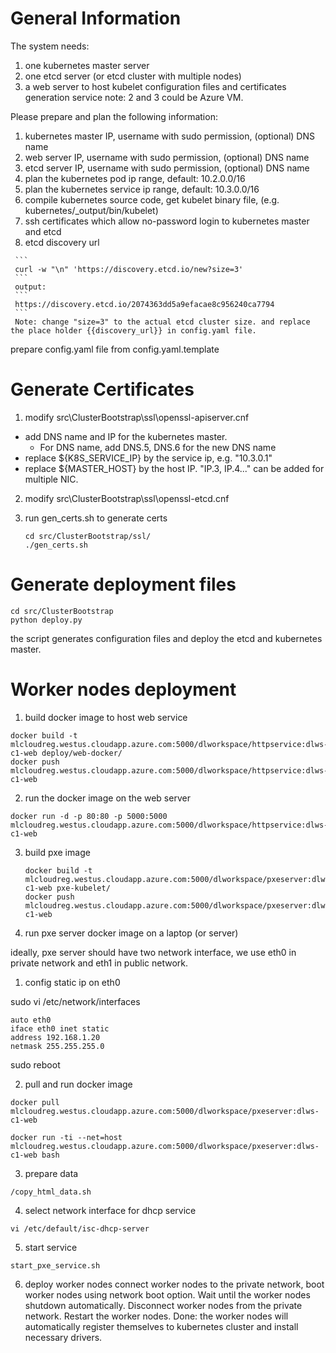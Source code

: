 # General Information
The system needs:
  1. one kubernetes master server
  2. one etcd server (or etcd cluster with multiple nodes)
  3. a web server to host kubelet configuration files and certificates generation service
note: 2 and 3 could be Azure VM. 

Please prepare and plan the following information:
   1. kubernetes master IP, username with sudo permission, (optional) DNS name
   2. web server IP,  username with sudo permission, (optional) DNS name
   3. etcd server IP, username with sudo permission, (optional) DNS name
   4. plan the kubernetes pod ip range, default: 10.2.0.0/16
   5. plan the kubernetes service ip range, default: 10.3.0.0/16 
   6. compile kubernetes source code, get kubelet binary file, (e.g. kubernetes/_output/bin/kubelet)
   7. ssh certificates which allow no-password login to kubernetes master and etcd
   8. etcd discovery url
   
     ```
     curl -w "\n" 'https://discovery.etcd.io/new?size=3'
     ```
     output:
     ```
     https://discovery.etcd.io/2074363dd5a9efacae8c956240ca7794
     ```
     Note: change "size=3" to the actual etcd cluster size. and replace the place holder {{discovery_url}} in config.yaml file.  

prepare config.yaml file from config.yaml.template
 
   
   
# Generate Certificates
1. modify src\ClusterBootstrap\ssl\openssl-apiserver.cnf
  * add DNS name and IP for the kubernetes master. 
    * For DNS name, add DNS.5, DNS.6 for the new DNS name 
  * replace ${K8S_SERVICE_IP} by the service ip, e.g. "10.3.0.1"
  * replace ${MASTER_HOST} by the host IP. "IP.3, IP.4..." can be added for multiple NIC. 
2. modify src\ClusterBootstrap\ssl\openssl-etcd.cnf
3. run gen_certs.sh to generate certs

    ```
    cd src/ClusterBootstrap/ssl/
    ./gen_certs.sh
    ```

# Generate deployment files

 ```
 cd src/ClusterBootstrap
 python deploy.py
 ```
 the script generates configuration files and deploy the etcd and kubernetes master. 


# Worker nodes deployment
1. build docker image to host web service
  ```
  docker build -t mlcloudreg.westus.cloudapp.azure.com:5000/dlworkspace/httpservice:dlws-c1-web deploy/web-docker/
  docker push mlcloudreg.westus.cloudapp.azure.com:5000/dlworkspace/httpservice:dlws-c1-web 
  ```
  
2. run the docker image on the web server
  ```
  docker run -d -p 80:80 -p 5000:5000 mlcloudreg.westus.cloudapp.azure.com:5000/dlworkspace/httpservice:dlws-c1-web
  ```

3. build pxe image
    ```
    docker build -t mlcloudreg.westus.cloudapp.azure.com:5000/dlworkspace/pxeserver:dlws-c1-web pxe-kubelet/
    docker push mlcloudreg.westus.cloudapp.azure.com:5000/dlworkspace/pxeserver:dlws-c1-web
    ```
4. run pxe server docker image on a laptop (or server)

 ideally, pxe server should have two network interface, we use eth0 in private network and eth1 in public network.  

 1. config static ip on eth0

   sudo vi /etc/network/interfaces
   ```
   auto eth0
   iface eth0 inet static
   address 192.168.1.20
   netmask 255.255.255.0
   ```
   sudo reboot

 2. pull and run docker image
   ```
   docker pull mlcloudreg.westus.cloudapp.azure.com:5000/dlworkspace/pxeserver:dlws-c1-web

   docker run -ti --net=host mlcloudreg.westus.cloudapp.azure.com:5000/dlworkspace/pxeserver:dlws-c1-web bash
   ```

 3. prepare data

   ```
   /copy_html_data.sh
   ```

 4. select network interface for dhcp service
   ```
   vi /etc/default/isc-dhcp-server
   ```

 5. start service
   ```
   start_pxe_service.sh
   ```

 6. deploy worker nodes
   connect worker nodes to the private network, boot worker nodes using network boot option. 
   Wait until the worker nodes shutdown automatically. 
   Disconnect worker nodes from the private network. 
   Restart the worker nodes.
   Done: the worker nodes will automatically register themselves to kubernetes cluster and install necessary drivers. 

